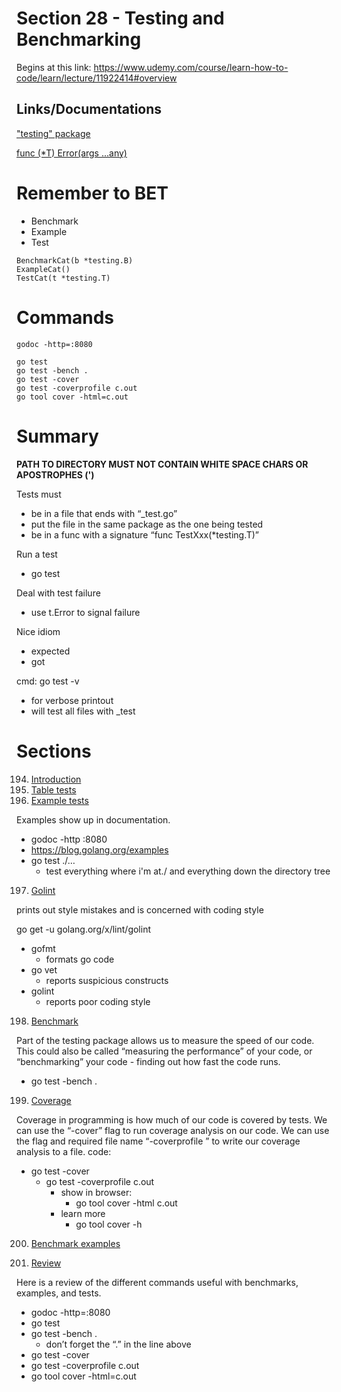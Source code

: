 # Section 28 - Testing and Benchmarking

Begins at this link: https://www.udemy.com/course/learn-how-to-code/learn/lecture/11922414#overview

## Links/Documentations

["testing" package](https://pkg.go.dev/testing)

[func (*T) Error(args ...any)](https://pkg.go.dev/testing#T.Error)

# Remember to BET
- Benchmark
- Example
- Test

```
BenchmarkCat(b *testing.B)
ExampleCat()
TestCat(t *testing.T)
```

# Commands

```
godoc -http=:8080

go test
go test -bench .
go test -cover
go test -coverprofile c.out
go tool cover -html=c.out
```

# Summary

**PATH TO DIRECTORY MUST NOT CONTAIN WHITE SPACE CHARS OR APOSTROPHES (')**

Tests must  
- be in a file that ends with “_test.go”  
- put the file in the same package as the one being tested  
- be in a func with a signature “func TestXxx(*testing.T)” 

Run a test  
- go test  

Deal with test failure  
- use t.Error to signal failure  

Nice idiom
- expected
- got

cmd: 	go test -v  
- for verbose printout  
- will test all files with _test


# Sections

194. [Introduction](https://github.com/ryanclove/LearningGoProgramming/tree/master/Testing_Lecture_and_Exercises/Section_28_Testing_and_Benchmarking/Sec_28.194)
195. [Table tests](https://github.com/ryanclove/LearningGoProgramming/tree/master/Testing_Lecture_and_Exercises/Section_28_Testing_and_Benchmarking/Sec_28.195)
196. [Example tests](https://github.com/ryanclove/LearningGoProgramming/tree/master/Testing_Lecture_and_Exercises/Section_28_Testing_and_Benchmarking/Sec_28.196)

Examples show up in documentation.
- godoc -http :8080
- https://blog.golang.org/examples
- go test ./…
    - test everything where i'm at./ and everything down the directory tree

197. [Golint](https://github.com/ryanclove/LearningGoProgramming/tree/master/Testing_Lecture_and_Exercises/Section_28_Testing_and_Benchmarking/Sec_28.197/README.md)

prints out style mistakes and is concerned with coding style

go get -u golang.org/x/lint/golint

- gofmt
	- formats go code
- go vet
	- reports suspicious constructs
- golint
	- reports poor coding style

198. [Benchmark](https://github.com/ryanclove/LearningGoProgramming/tree/master/Testing_Lecture_and_Exercises/Section_28_Testing_and_Benchmarking/Sec_28.198)

Part of the testing package allows us to measure the speed of our code. This could also be
called “measuring the performance” of your code, or “benchmarking” your code - finding out how
fast the code runs.  
- go test -bench .

199. [Coverage](https://github.com/ryanclove/LearningGoProgramming/tree/master/Testing_Lecture_and_Exercises/Section_28_Testing_and_Benchmarking/Sec_28.199)

Coverage in programming is how much of our code is covered by tests. We can use the “-cover”
flag to run coverage analysis on our code. We can use the flag and required file name
“-coverprofile <some file name>” to write our coverage analysis to a file.
code:
- go test -cover
	- go test -coverprofile c.out
		- show in browser:
			- go tool cover -html c.out
		- learn more
			- go tool cover -h

200. [Benchmark examples](https://github.com/ryanclove/LearningGoProgramming/tree/master/Testing_Lecture_and_Exercises/Section_28_Testing_and_Benchmarking/Sec_28.200)

201. [Review](https://github.com/ryanclove/LearningGoProgramming/tree/master/Testing_Lecture_and_Exercises/Section_28_Testing_and_Benchmarking/Sec_28.201/README.md)


Here is a review of the different commands useful with benchmarks, examples, and tests.
- godoc -http=:8080
- go test
- go test -bench .
	- don’t forget the “.” in the line above
- go test -cover
- go test -coverprofile c.out
- go tool cover -html=c.out
